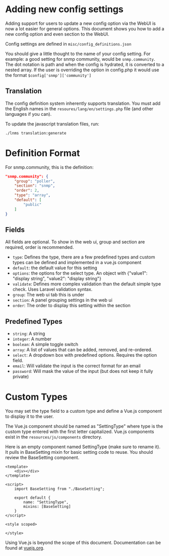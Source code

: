 # Adding new config settings

Adding support for users to update a new config option via the WebUI
is now a lot easier for general options. This document shows you how
to add a new config option and even section to the WebUI.

Config settings are defined in `misc/config_definitions.json`

You should give a little thought to the name of your config setting.
For example: a good setting for snmp community, would be `snmp.community`.
The dot notation is path and when the config is hydrated, it is converted to a nested array.
If the user is overriding the option in config.php it would use the format `$config['snmp']['community']`

## Translation

The config definition system inherently supports translation. You must add the English names in the
`resoures/lang/en/settings.php` file (and other languages if you can).

To update the javascript translation files, run:

    ./lnms translation:generate

# Definition Format

For snmp.community, this is the definition:

```json
"snmp.community": {
    "group": "poller",
    "section": "snmp",
    "order": 2,
    "type": "array",
    "default": [
        "public"
    ]
}
```

## Fields

All fields are optional. To show in the web ui, group and section are required, order is recommended.

* `type`: Defines the type, there are a few predefined types and custom
types can be defined and implemented in a vue.js component
* `default`: the default value for this setting
* `options`: the options for the select type. An object with {"value1": "display string", "value2": "display string"}
* `validate`: Defines more complex validation than the default simple type check.  Uses Laravel validation syntax.
* `group`: The web ui tab this is under
* `section`: A panel grouping settings in the web ui
* `order`: The order to display this setting within the section

## Predefined Types

* `string`: A string
* `integer`: A number
* `boolean`: A simple toggle switch
* `array`: A list of values that can be added, removed, and re-ordered.
* `select`: A dropdown box with predefined options. Requires the option field.
* `email`: Will validate the input is the correct format for an email
* `password`: Will mask the value of the input (but does not keep it fully private)

# Custom Types

You may set the type field to a custom type and define a Vue.js component to display it to the user.

The Vue.js component should be named as "SettingType" where type is the custom type entered with the first
letter capitalized. Vue.js components exist in the `resources/js/components` directory.

Here is an empty component named SettingType (make sure to rename it).  It pulls in BaseSetting mixin for
basic setting code to reuse.  You should review the BaseSetting component.

```vue
<template>
    <div></div>
</template>

<script>
    import BaseSetting from "./BaseSetting";

    export default {
        name: "SettingType",
        mixins: [BaseSetting]
    }
</script>

<style scoped>

</style>
```

Using Vue.js is beyond the scope of this document. Documentation can be found at [vuejs.org](https://vuejs.org/v2/guide/).
